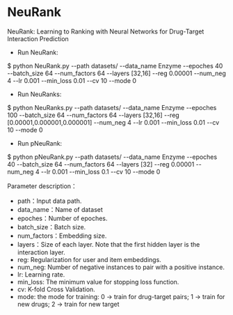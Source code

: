 # NeuRank
NeuRank: Learning to Ranking with Neural Networks for Drug-Target Interaction Prediction

- Run NeuRank:

$ python NeuRank.py --path datasets/ --data_name Enzyme --epoches 40 --batch_size 64 --num_factors 64 --layers [32,16] --reg 0.00001 --num_neg 4 --lr 0.001 --min_loss 0.01 --cv 10 --mode 0

- Run NeuRanks:

$ python NeuRanks.py --path datasets/ --data_name Enzyme --epoches 100 --batch_size 64 --num_factors 64 --layers [32,16] --reg [0.00001,0.000001,0.000001] --num_neg 4 --lr 0.001 --min_loss 0.01 --cv 10 --mode 0

- Run pNeuRank:

$ python pNeuRank.py --path datasets/ --data_name Enzyme --epoches 40 --batch_size 64 --num_factors 64 --layers [32] --reg 0.00001 --num_neg 4 --lr 0.001 --min_loss 0.1 --cv 10 --mode 0

Parameter description：
- path：Input data path.
- data_name：Name of dataset
- epoches：Number of epoches.
- batch_size：Batch size.
- num_factors：Embedding size.
- layers：Size of each layer. Note that the first hidden layer is the interaction layer.
- reg: Regularization for user and item embeddings.
- num_neg: Number of negative instances to pair with a positive instance.
- lr: Learning rate.
- min_loss: The minimum value for stopping loss function.
- cv: K-fold Cross Validation.
- mode: the mode for training: 0 -> train for drug-target pairs; 1 -> train for new drugs; 2 -> train for new target
